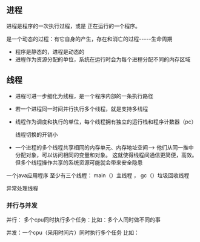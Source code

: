 ## 进程

进程是程序的一次执行过程，或是 正在运行的一个程序。

 是一个动态的过程：有它自身的产生，存在和消亡的过程-----生命周期

+ 程序是静态的，进程是动态的
+ 进程作为资源分配的单位，系统在运行时会为每个进程分配不同的内存区域



## 线程

+ 进程可进一步细化为线程，是一个程序内部的一条执行路径
+ 若一个进程同一时间并行执行多个线程，就是支持多线程

+ 线程作为调度和执行的单位，每个线程拥有独立的运行栈和程序计数器（pc）

  线程切换的开销小

+ 一个进程的多个线程共享相同的内存单元、内存地址空间—> 他们从同一推中分配对象，可以访问相同的变量和对象。 这就使得线程间通信更简便，高效。但多个线程操作共享的系统资源可能就会带来安全隐患





一个java应用程序 至少有三个线程： main（）主线程  ， gc（）垃圾回收线程

异常处理线程



### 并行与并发

并行： 多个cpu同时执行多个任务：比如：多个人同时做不同的事

并发：一个cpu（采用时间片）同时执行多个任务 比如：

